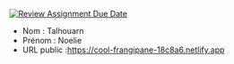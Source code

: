 [![Review Assignment Due Date](https://classroom.github.com/assets/deadline-readme-button-24ddc0f5d75046c5622901739e7c5dd533143b0c8e959d652212380cedb1ea36.svg)](https://classroom.github.com/a/ismyVXjU)
- Nom : Talhouarn
- Prénom : Noelie
- URL public :https://cool-frangipane-18c8a6.netlify.app

